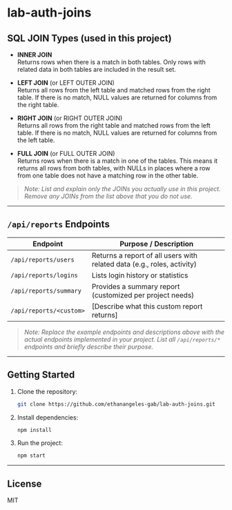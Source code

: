 # lab-auth-joins

## SQL JOIN Types (used in this project)

- **INNER JOIN**  
  Returns rows when there is a match in both tables. Only rows with related data in both tables are included in the result set.

- **LEFT JOIN** (or LEFT OUTER JOIN)  
  Returns all rows from the left table and matched rows from the right table. If there is no match, NULL values are returned for columns from the right table.

- **RIGHT JOIN** (or RIGHT OUTER JOIN)  
  Returns all rows from the right table and matched rows from the left table. If there is no match, NULL values are returned for columns from the left table.

- **FULL JOIN** (or FULL OUTER JOIN)  
  Returns rows when there is a match in one of the tables. This means it returns all rows from both tables, with NULLs in places where a row from one table does not have a matching row in the other table.

> _Note: List and explain only the JOINs you actually use in this project. Remove any JOINs from the list above that you do not use._

---

## `/api/reports` Endpoints

| Endpoint                  | Purpose / Description                                                   |
|---------------------------|-------------------------------------------------------------------------|
| `/api/reports/users`      | Returns a report of all users with related data (e.g., roles, activity) |
| `/api/reports/logins`     | Lists login history or statistics                                       |
| `/api/reports/summary`    | Provides a summary report (customized per project needs)                |
| `/api/reports/<custom>`   | [Describe what this custom report returns]                              |

> _Note: Replace the example endpoints and descriptions above with the actual endpoints implemented in your project. List all `/api/reports/*` endpoints and briefly describe their purpose._

---

## Getting Started

1. Clone the repository:
   ```bash
   git clone https://github.com/ethanangeles-gab/lab-auth-joins.git
   ```
2. Install dependencies:
   ```bash
   npm install
   ```
3. Run the project:
   ```bash
   npm start
   ```

---

## License

MIT

